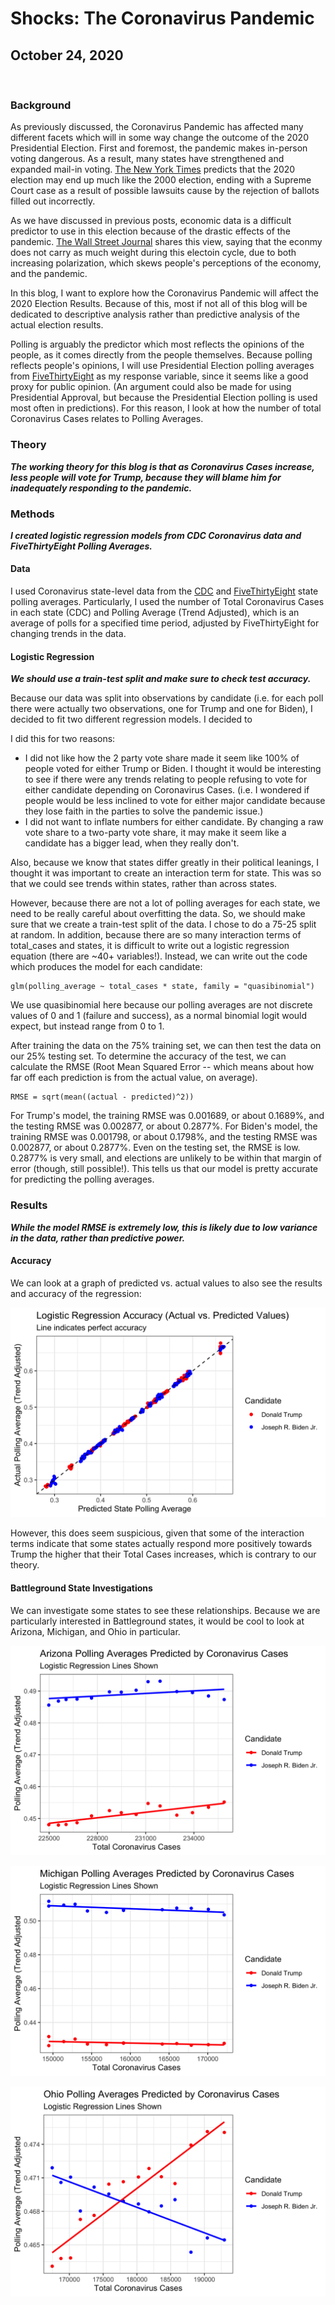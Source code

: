 # Shocks: The Coronavirus Pandemic

## October 24, 2020

<br>

### Background

As previously discussed, the Coronavirus Pandemic has affected many different facets which will in some way change the outcome of the 2020 Presidential Election. First and foremost, the pandemic makes in-person voting dangerous. As a result, many states have strengthened and expanded mail-in voting. [The New York Times](https://www.nytimes.com/2020/10/11/us/elections/vote-by-mail-election.html?auth=login-google) predicts that the 2020 election may end up much like the 2000 election, ending with a Supreme Court case as a result of possible lawsuits cause by the rejection of ballots filled out incorrectly.

As we have discussed in previous posts, economic data is a difficult predictor to use in this election because of the drastic effects of the pandemic. [The Wall Street Journal](https://www.wsj.com/articles/its-the-economy-stupid-carries-less-weight-in-2020-election-11599989400) shares this view, saying that the econmy does not carry as much weight during this electoin cycle, due to both increasing polarization, which skews people's perceptions of the economy, and the pandemic.

In this blog, I want to explore how the Coronavirus Pandemic will affect the 2020 Election Results. Because of this, most if not all of this blog will be dedicated to descriptive analysis rather than predictive analysis of the actual election results.

Polling is arguably the predictor which most reflects the opinions of the people, as it comes directly from the people themselves. Because polling reflects people's opinions, I will use Presidential Election polling averages from [FiveThirtyEight](https://data.fivethirtyeight.com) as my response variable, since it seems like a good proxy for public opinion. (An argument could also be made for using Presidential Approval, but because the Presidential Election polling is used most often in predictions). For this reason, I look at how the number of total Coronavirus Cases relates to Polling Averages.

### Theory

***The working theory for this blog is that as Coronavirus Cases increase, less people will vote for Trump, because they will blame him for inadequately responding to the pandemic.***

### Methods

***I created logistic regression models from CDC Coronavirus data and FiveThirtyEight Polling Averages.***

#### Data 

I used Coronavirus state-level data from the [CDC](https://data.cdc.gov/Case-Surveillance/United-States-COVID-19-Cases-and-Deaths-by-State-o/9mfq-cb36) and [FiveThirtyEight](https://data.fivethirtyeight.com) state polling averages. Particularly, I used the number of Total Coronavirus Cases in each state (CDC) and Polling Average (Trend Adjusted), which is an average of polls for a specified time period, adjusted by FiveThirtyEight for changing trends in the data.

#### Logistic Regression 

***We should use a train-test split and make sure to check test accuracy.***

Because our data was split into observations by candidate (i.e. for each poll there were actually two observations, one for Trump and one for Biden), I decided to fit two different regression models. I decided to

I did this for two reasons:
* I did not like how the 2 party vote share made it seem like 100% of people voted for either Trump or Biden. I thought it would be interesting to see if there were any trends relating to people refusing to vote for either candidate depending on Coronavirus Cases. (i.e. I wondered if people would be less inclined to vote for either major candidate because they lose faith in the parties to solve the pandemic issue.)
* I did not want to inflate numbers for either candidate. By changing a raw vote share to a two-party vote share, it may make it seem like a candidate has a bigger lead, when they really don't.

Also, because we know that states differ greatly in their political leanings, I thought it was important to create an interaction term for state. This was so that we could see trends within states, rather than across states.

However, because there are not a lot of polling averages for each state, we need to be really careful about overfitting the data. So, we should make sure that we create a train-test split of the data. I chose to do a 75-25 split at random. In addition, because there are so many interaction terms of total_cases and states, it is difficult to write out a logistic regression equation (there are ~40+ variables!). Instead, we can write out the code which produces the model for each candidate: 

```
glm(polling_average ~ total_cases * state, family = "quasibinomial")
```

We use quasibinomial here because our polling averages are not discrete values of 0 and 1 (failure and success), as a normal binomial logit would expect, but instead range from 0 to 1. 

After training the data on the 75% training set, we can then test the data on our 25% testing set. To determine the accuracy of the test, we can calculate the RMSE (Root Mean Squared Error -- which means about how far off each prediction is from the actual value, on average).

```
RMSE = sqrt(mean((actual - predicted)^2))
```

For Trump's model, the training RMSE was 0.001689, or about 0.1689%, and the testing RMSE was 0.002877, or about 0.2877%. For Biden's model, the training RMSE was 0.001798, or about 0.1798%, and the testing RMSE was 0.002877, or about 0.2877%. Even on the testing set, the RMSE is low. 0.2877% is very small, and elections are unlikely to be within that margin of error (though, still possible!). This tells us that our model is pretty accurate for predicting the polling averages.

### Results

***While the model RMSE is extremely low, this is likely due to low variance in the data, rather than predictive power.***

#### Accuracy

We can look at a graph of predicted vs. actual values to also see the results and accuracy of the regression:

![Model Accuracy](../figures/Shocks_Model_Accuracy.png)

However, this does seem suspicious, given that some of the interaction terms indicate that some states actually respond more positively towards Trump the higher that their Total Cases increases, which is contrary to our theory.

#### Battleground State Investigations

We can investigate some states to see these relationships. Because we are particularly interested in Battleground states, it would be cool to look at Arizona, Michigan, and Ohio in particular.

![Arizona Model](../figures/Shocks_Model_Arizona.png)

![Michigan Model](../figures/Shocks_Model_Michigan.png)

![Ohio Model](../figures/Shocks_Model_Ohio.png)
